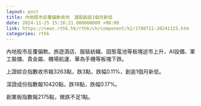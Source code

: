 ```yaml
---
layout: post
title: 內地股市反覆偏軟收市　滬股創逾1個月新低
date: 2024-11-25 15:16:21.000000000 +08:00
link: https://news.rthk.hk/rthk/ch/component/k2/1780721-20241125.htm
categories: rthk
---
```


內地股市反覆偏軟。旅遊酒店、服裝紡織、固態電池等板塊逆市上升，AI設備、軍工裝備、貴金屬、機場航運、華為手機等板塊下跌。

上證綜合指數收市報3263點，跌3點，跌幅0.11%，創逾1個月新低。

深證成份指數報10420點，跌18點，跌幅0.17%。

創業板指數報2175點，微跌不足1點。
